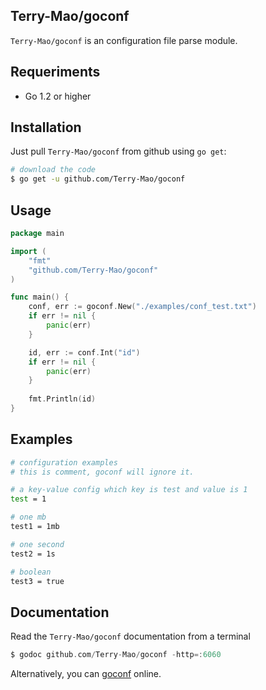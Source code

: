 ## Terry-Mao/goconf

`Terry-Mao/goconf` is an configuration file parse module.

## Requeriments
* Go 1.2 or higher

## Installation

Just pull `Terry-Mao/goconf` from github using `go get`:

```sh
# download the code
$ go get -u github.com/Terry-Mao/goconf
```

## Usage

```go
package main

import (
    "fmt"
    "github.com/Terry-Mao/goconf"
)

func main() {
    conf, err := goconf.New("./examples/conf_test.txt")
    if err != nil {
        panic(err)
    }

    id, err := conf.Int("id")
    if err != nil {
        panic(err)
    }
    
    fmt.Println(id)
}
```

## Examples

```sh
# configuration examples
# this is comment, goconf will ignore it.

# a key-value config which key is test and value is 1
test = 1

# one mb
test1 = 1mb

# one second
test2 = 1s

# boolean
test3 = true
```

## Documentation

Read the `Terry-Mao/goconf` documentation from a terminal

```go
$ godoc github.com/Terry-Mao/goconf -http=:6060
```

Alternatively, you can [goconf](http://go.pkgdoc.org/github.com/Terry-Mao/goconf) online.
